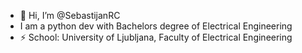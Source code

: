 - 👋 Hi, I’m @SebastijanRC
- I am a python dev with Bachelors degree of Electrical Engineering
- ⚡ School: University of Ljubljana, Faculty of Electrical Engineering

<!---
SebastijanRC/SebastijanRC is a ✨ special ✨ repository because its `README.md` (this file) appears on your GitHub profile.
You can click the Preview link to take a look at your changes.
--->
